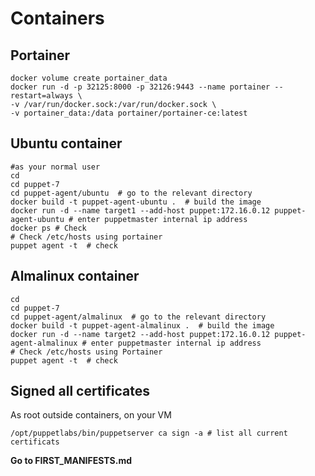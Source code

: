 # Containers


## Portainer
```shell
docker volume create portainer_data
docker run -d -p 32125:8000 -p 32126:9443 --name portainer --restart=always \
-v /var/run/docker.sock:/var/run/docker.sock \
-v portainer_data:/data portainer/portainer-ce:latest
```

## Ubuntu container
```shell
#as your normal user
cd 
cd puppet-7
cd puppet-agent/ubuntu  # go to the relevant directory
docker build -t puppet-agent-ubuntu .  # build the image
docker run -d --name target1 --add-host puppet:172.16.0.12 puppet-agent-ubuntu # enter puppetmaster internal ip address 
docker ps # Check
# Check /etc/hosts using portainer
puppet agent -t  # check 
```

## Almalinux container
```shell
cd
cd puppet-7
cd puppet-agent/almalinux  # go to the relevant directory
docker build -t puppet-agent-almalinux .  # build the image
docker run -d --name target2 --add-host puppet:172.16.0.12 puppet-agent-almalinux # enter puppetmaster internal ip address 
# Check /etc/hosts using Portainer
puppet agent -t  # check 
```

## Signed all certificates
As root outside containers, on your VM
```shell
/opt/puppetlabs/bin/puppetserver ca sign -a # list all current certificats
```

**Go to FIRST_MANIFESTS.md**